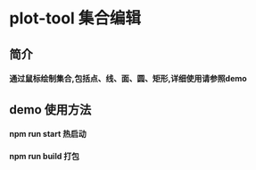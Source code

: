 # plot-tool 集合编辑

## 简介
#### 通过鼠标绘制集合,包括点、线、面、圆、矩形,详细使用请参照demo

## demo 使用方法
#### npm run start 热启动
#### npm run build 打包
